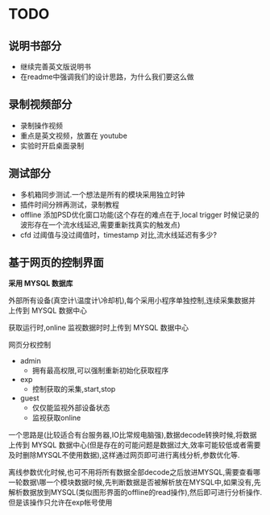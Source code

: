 <!-- TODOLIST.md --- 
;; 
;; Description: 
;; Author: Hongyi Wu(吴鸿毅)
;; Email: wuhongyi@qq.com 
;; Created: 五 11月 30 20:59:18 2018 (+0800)
;; Last-Updated: 日 5月 19 16:48:54 2019 (+0800)
;;           By: Hongyi Wu(吴鸿毅)
;;     Update #: 3
;; URL: http://wuhongyi.cn -->

# TODO

## 说明书部分

- 继续完善英文版说明书
- 在readme中强调我们的设计思路，为什么我们要这么做

## 录制视频部分

- 录制操作视频
- 重点是英文视频，放置在 youtube
- 实验时开启桌面录制



## 测试部分

- 多机箱同步测试.一个想法是所有的模块采用独立时钟
- 插件时间分辨再测试，录制教程
- offline 添加PSD优化窗口功能(这个存在的难点在于,local trigger 时候记录的波形存在一个流水线延迟,需要重新找真实的触发点)
- cfd 过阈值与没过阈值时，timestamp 对比,流水线延迟有多少?




## 基于网页的控制界面

**采用 MYSQL 数据库**

外部所有设备(真空计\温度计\冷却机),每个采用小程序单独控制,连续采集数据并上传到 MYSQL 数据中心

获取运行时,online 监视数据时时上传到 MYSQL 数据中心


网页分权控制
- admin
	- 拥有最高权限,可以强制重新初始化获取程序
- exp
	- 控制获取的采集,start,stop
- guest
	- 仅仅能监视外部设备状态
	- 监视获取online


一个思路是(比较适合有台服务器,IO比常规电脑强),数据decode转换时候,将数据上传到 MYSQL 数据中心(但是存在的可能问题是数据过大,效率可能较低或者需要及时删除MYSQL不使用数据),这样通过网页即可进行离线分析,参数优化等.

离线参数优化时候,也可不用将所有数据全部decode之后放进MYSQL,需要查看哪一轮数据\哪一个模块数据时候,先判断数据是否被解析放在MYSQL中,如果没有,先解析数据放到MYSQL(类似图形界面的offline的read操作),然后即可进行分析操作.但是该操作只允许在exp帐号使用








<!-- TODOLIST.md ends here -->
